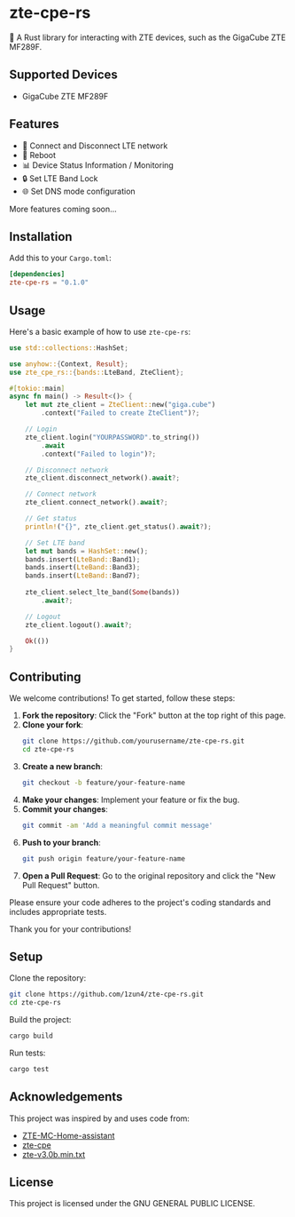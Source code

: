 # zte-cpe-rs

🚀 A Rust library for interacting with ZTE devices, such as the GigaCube ZTE MF289F.

## Supported Devices

- GigaCube ZTE MF289F

## Features
- 📡 Connect and Disconnect LTE network
- 🔄 Reboot
- 📊 Device Status Information / Monitoring
- 🔒 Set LTE Band Lock
- 🌐 Set DNS mode configuration

More features coming soon...

## Installation

Add this to your `Cargo.toml`:

```toml
[dependencies]
zte-cpe-rs = "0.1.0"
```

## Usage

Here's a basic example of how to use `zte-cpe-rs`:

```rust
use std::collections::HashSet;

use anyhow::{Context, Result};
use zte_cpe_rs::{bands::LteBand, ZteClient};

#[tokio::main]
async fn main() -> Result<()> {
    let mut zte_client = ZteClient::new("giga.cube")
        .context("Failed to create ZteClient")?;

    // Login
    zte_client.login("YOURPASSWORD".to_string())
        .await
        .context("Failed to login")?;

    // Disconnect network
    zte_client.disconnect_network().await?;

    // Connect network
    zte_client.connect_network().await?;

    // Get status
    println!("{}", zte_client.get_status().await?);

    // Set LTE band
    let mut bands = HashSet::new();
    bands.insert(LteBand::Band1);
    bands.insert(LteBand::Band3);
    bands.insert(LteBand::Band7);
    
    zte_client.select_lte_band(Some(bands))
        .await?;

    // Logout
    zte_client.logout().await?;

    Ok(())
}
```

## Contributing

We welcome contributions! To get started, follow these steps:

1. **Fork the repository**: Click the "Fork" button at the top right of this page.
2. **Clone your fork**: 
    ```sh
    git clone https://github.com/yourusername/zte-cpe-rs.git
    cd zte-cpe-rs
    ```
3. **Create a new branch**: 
    ```sh
    git checkout -b feature/your-feature-name
    ```
4. **Make your changes**: Implement your feature or fix the bug.
5. **Commit your changes**: 
    ```sh
    git commit -am 'Add a meaningful commit message'
    ```
6. **Push to your branch**: 
    ```sh
    git push origin feature/your-feature-name
    ```
7. **Open a Pull Request**: Go to the original repository and click the "New Pull Request" button.

Please ensure your code adheres to the project's coding standards and includes appropriate tests.

Thank you for your contributions!

## Setup

Clone the repository:

```sh
git clone https://github.com/1zun4/zte-cpe-rs.git
cd zte-cpe-rs
```

Build the project:

```sh
cargo build
```

Run tests:

```sh
cargo test
```

## Acknowledgements

This project was inspired by and uses code from:

- [ZTE-MC-Home-assistant](https://github.com/Kajkac/ZTE-MC-Home-assistant/blob/master/python_scripts/zte_tool.py)
- [zte-cpe](https://github.com/SpeckyYT/zte-cpe)
- [zte-v3.0b.min.txt](https://miononno.it/files/zte-v3.0b.min.txt)

## License

This project is licensed under the GNU GENERAL PUBLIC LICENSE.
